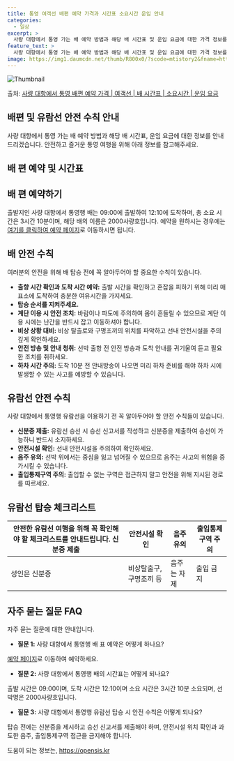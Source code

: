 ```yaml
---
title: 통영 여객선 배편 예약 가격과 시간표 소요시간 운임 안내
categories:
  - 일상
excerpt: >
  사량 대항에서 통영 가는 배 예약 방법과 해당 배 시간표 및 운임 요금에 대한 가격 정보를 안내 드리겠습니다. 안전하고 재밋는 통영행 여행을 위해 아래 정보 참고하시기 바랍니다. 통영행 배편 예약하기 👈 클릭사량 대항에서 통영행 배 시간표출발 시간도착 시간소요 시간선박명요금09:0012:103시간 10분2000사량호0원통영행 배편 예약하기 👈 클릭사량 대항에서 통영행 여객선 탑승 시 이용수칙사량 대항에서 통영행 여객선을 이용할 때 꼭 기억해야 할 중요한 수칙들을 소개합니다. 1. 출항 시간을 확인하고 미리 도착하세요. 탑승할 배의 출항 시간을 확인하고 혼잡을 피하기 위해 미리 매표소에 도착하여 충분한 여유시간을 가지세요. 2. 탑승 순서를 지켜주세요. 3. 계단을 이용할 때에는 난간을 꼭 잡으세요. 바람..
feature_text: >
  사량 대항에서 통영 가는 배 예약 방법과 해당 배 시간표 및 운임 요금에 대한 가격 정보를 안내 드리겠습니다. 안전하고 재밋는 통영행 여행을 위해 아래 정보 참고하시기 바랍니다. 통영행 배편 예약하기 👈 클릭사량 대항에서 통영행 배 시간표출발 시간도착 시간소요 시간선박명요금09:0012:103시간 10분2000사량호0원통영행 배편 예약하기 👈 클릭사량 대항에서 통영행 여객선 탑승 시 이용수칙사량 대항에서 통영행 여객선을 이용할 때 꼭 기억해야 할 중요한 수칙들을 소개합니다. 1. 출항 시간을 확인하고 미리 도착하세요. 탑승할 배의 출항 시간을 확인하고 혼잡을 피하기 위해 미리 매표소에 도착하여 충분한 여유시간을 가지세요. 2. 탑승 순서를 지켜주세요. 3. 계단을 이용할 때에는 난간을 꼭 잡으세요. 바람..
image: https://img1.daumcdn.net/thumb/R800x0/?scode=mtistory2&fname=https%3A%2F%2Fblog.kakaocdn.net%2Fdn%2F633nv%2FbtsHDhx0WzO%2FkxYW64z0v8SfaIxmEWcjyK%2Fimg.webp
---
```


![Thumbnail](https://img1.daumcdn.net/thumb/R800x0/?scode=mtistory2&fname=https%3A%2F%2Fblog.kakaocdn.net%2Fdn%2F633nv%2FbtsHDhx0WzO%2FkxYW64z0v8SfaIxmEWcjyK%2Fimg.webp)

<p>출처: <a href="https://opensis.kr/entry/%EC%82%AC%EB%9F%89-%EB%8C%80%ED%95%AD%EC%97%90%EC%84%9C-%ED%86%B5%EC%98%81-%EB%B0%B0%ED%8E%B8-%EC%98%88%EC%95%BD-%EA%B0%80%EA%B2%A9-%EC%97%AC%EA%B0%9D%EC%84%A0-%EB%B0%B0-%EC%8B%9C%EA%B0%84%ED%91%9C-%EC%86%8C%EC%9A%94%EC%8B%9C%EA%B0%84-%EC%9A%B4%EC%9E%84-%EC%9A%94%EA%B8%88" rel="dofollow">사량 대항에서 통영 배편 예약 가격 | 여객선 | 배 시간표 | 소요시간 | 운임 요금</a> </p>

## 배편 및 유람선 안전 수칙 안내

사량 대항에서 통영 가는 배 예약 방법과 해당 배 시간표, 운임 요금에 대한 정보를 안내드리겠습니다. 안전하고 즐거운 통영 여행을 위해 아래
정보를 참고해주세요.

## 배 편 예약 및 시간표

## 배 편 예약하기

출발지인 사량 대항에서 통영행 배는 09:00에 출발하여 12:10에 도착하며, 총 소요 시간은 3시간 10분이며, 해당 배의 이름은
2000사량호입니다. 예약을 원하시는 경우에는 [여기를 클릭하여 예약 페이지](https://opensis.kr/entry/%EC%82%AC%EB%9F%89-%EB%8C%80%ED%95%AD%EC%97%90%EC%84%9C-%ED%86%B5%EC%98%81-%EB%B0%B0%ED%8E%B8-%EC%98%88%EC%95%BD-%EA%B0%80%EA%B2%A9-%EC%97%AC%EA%B0%9D%EC%84%A0-%EB%B0%B0-%EC%8B%9C%EA%B0%84%ED%91%9C-%EC%86%8C%EC%9A%94%EC%8B%9C%EA%B0%84-%EC%9A%B4%EC%9E%84-%EC%9A%94%EA%B8%88)로 이동하시면 됩니다.

## 배 안전 수칙

여러분의 안전을 위해 배 탑승 전에 꼭 알아두어야 할 중요한 수칙이 있습니다.

  * **출항 시간 확인과 도착 시간 예약:** 출발 시간을 확인하고 혼잡을 피하기 위해 미리 매표소에 도착하여 충분한 여유시간을 가지세요.
  * **탑승 순서를 지켜주세요.**
  * **계단 이용 시 안전 조치:** 바람이나 파도에 주의하여 몸이 흔들릴 수 있으므로 계단 이용 시에는 난간을 반드시 잡고 이동하셔야 합니다.
  * **비상 상황 대비:** 비상 탈출로와 구명조끼의 위치를 파악하고 선내 안전시설을 주의깊게 확인하세요.
  * **안전 방송 및 안내 청취:** 선박 출항 전 안전 방송과 도착 안내를 귀기울여 듣고 필요한 조치를 취하세요.
  * **하차 시간 주의:** 도착 10분 전 안내방송이 나오면 미리 하차 준비를 해야 하차 시에 발생할 수 있는 사고를 예방할 수 있습니다.

## 유람선 안전 수칙

사량 대항에서 통영행 유람선을 이용하기 전 꼭 알아두어야 할 안전 수칙들이 있습니다.

  * **신분증 제출:** 유람선 승선 시 승선 신고서를 작성하고 신분증을 제출하여 승선이 가능하니 반드시 소지하세요.
  * **안전시설 확인:** 선내 안전시설을 주의하여 확인하세요.
  * **음주 유의:** 선박 위에서는 중심을 잃고 넘어질 수 있으므로 음주는 사고의 위험을 증가시킬 수 있습니다.
  * **출입통제구역 주의:** 출입할 수 없는 구역은 접근하지 말고 안전을 위해 지시된 경로를 따르세요.

## 유람선 탑승 체크리스트

안전한 유람선 여행을 위해 꼭 확인해야 할 체크리스트를 안내드립니다.  **신분증 제출** | **안전시설 확인** | **음주 유의** | **출입통제구역 주의**  
---|---|---|---  
성인은 신분증 | 비상탈출구, 구명조끼 등 | 음주는 자제 | 출입 금지  
  
## 자주 묻는 질문 FAQ

자주 묻는 질문에 대한 안내입니다.

  * **질문 1:** 사량 대항에서 통영행 배 표 예약은 어떻게 하나요? 

[예약 페이지](https://opensis.kr/entry/%EC%82%AC%EB%9F%89-%EB%8C%80%ED%95%AD%EC%97%90%EC%84%9C-%ED%86%B5%EC%98%81-%EB%B0%B0%ED%8E%B8-%EC%98%88%EC%95%BD-%EA%B0%80%EA%B2%A9-%EC%97%AC%EA%B0%9D%EC%84%A0-%EB%B0%B0-%EC%8B%9C%EA%B0%84%ED%91%9C-%EC%86%8C%EC%9A%94%EC%8B%9C%EA%B0%84-%EC%9A%B4%EC%9E%84-%EC%9A%94%EA%B8%88)로 이동하여 예약하세요.

  * **질문 2:** 사량 대항에서 통영행 배의 시간표는 어떻게 되나요? 

출발 시간은 09:00이며, 도착 시간은 12:10이며 소요 시간은 3시간 10분 소요되며, 선박명은 2000사량호입니다.

  * **질문 3:** 사량 대항에서 통영행 유람선 탑승 시 안전 수칙은 어떻게 되나요? 

탑승 전에는 신분증을 제시하고 승선 신고서를 제출해야 하며, 안전시설 위치 확인과 과도한 음주, 출입통제구역 접근을 금지해야 합니다.



 

도움이 되는 정보는, <a href="https://opensis.kr" rel="dofollow">https://opensis.kr</a>


